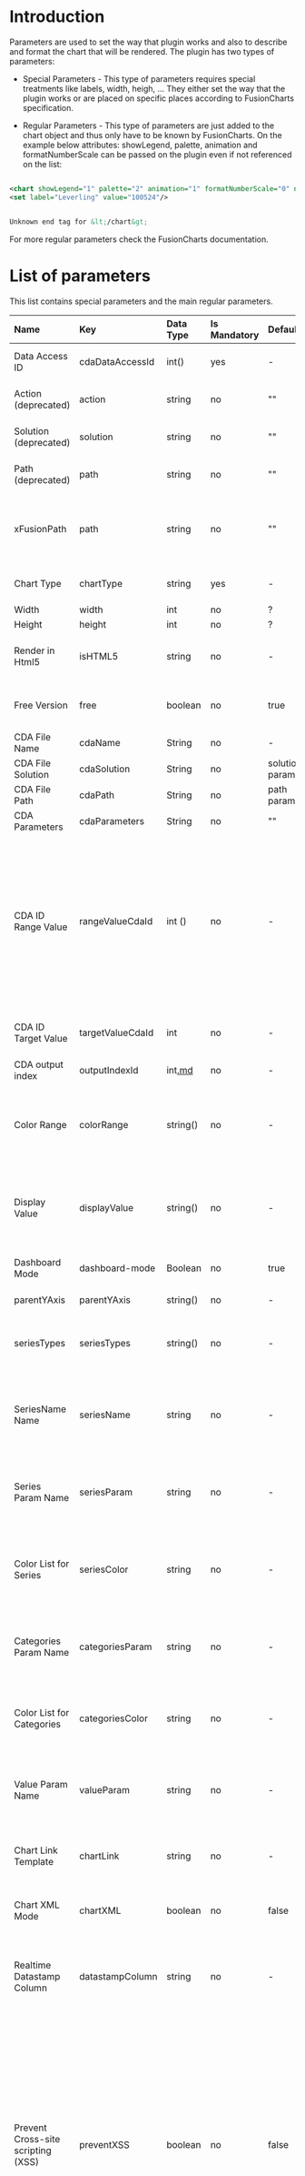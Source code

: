 # Introduction #

Parameters are used to set the way that plugin works and also to describe and format the chart that will be rendered. The plugin has two types of parameters:

  * Special Parameters - This type of parameters requires special treatments like labels, width, heigh, ... They either set the way that the plugin works or are placed on specific places according to FusionCharts specification.

  * Regular Parameters - This type of parameters are just added to the chart object and thus only have to be known by FusionCharts. On the example below attributes: showLegend, palette, animation and formatNumberScale can be passed on the plugin even if not referenced on the list:

```xml

<chart showLegend="1" palette="2" animation="1" formatNumberScale="0" numberPrefix="$" pieSliceDepth="30" startingAngle="125">
<set label="Leverling" value="100524"/>


Unknown end tag for &lt;/chart&gt;


```
For more regular parameters check the FusionCharts documentation.


# List of parameters #

This list contains special parameters and the main regular parameters.

| **Name**  | **Key**  | **Data Type**  | **Is Mandatory**  | **Default**  | **Description**  | **Example**  | **Available Values**  |
|:----------|:---------|:---------------|:------------------|:-------------|:-----------------|:-------------|:----------------------|
| Data Access ID  | cdaDataAccessId | int()  | yes  | -  | define witch data access to be used in CDA file&nbsp;  | cdaDataAccessId=2;3 | -  |
| Action (deprecated)  | action  | string  | no  | ""  | file of fusion plugin properties to use  | action: "PieChart3D.xfusion" | -  |
| Solution (deprecated)  | solution  | string  | no  | ""  | solution where fusion plugin properties is  | solution: "bi-developers" | -  |
| Path (deprecated)  | path  | string  | no  | ""  | path where fusion plugin properties is |  path: "fusion-charts/Fusion Charts Free"  | -  |
| xFusionPath  | path  | string  | no  | ""  | path where fusion plugin properties is. replaces 3 properties above. |  xFusionPath  : "fusion-charts/Fusion Charts Free/file.xfusion"  | -  |
| Chart Type | chartType | string  | yes  | -  | chart type  |  | see supported charts  |
| Width | width | int  | no  | ?  | chart width | width=200 | -  |
| Height  | height  | int  | no  | ?  | chart height | height=200 | -  |
| Render in Html5 | isHTML5 | string | no  | - | render chart in html5. When is undifined flash is used. | isHTML5=true | true or undefined  |
| Free Version  | free  | boolean  | no  | true  | Renders the chart for free (true) or not free version (false). | free=true | -  |
| CDA File Name  | cdaName  | String  | no  | -  | File Name of CDA  | cdaName=usa-quantity-ordered.cda | -  |
| CDA File Solution  | cdaSolution  | String | no  | 	solution parameter  | Solution of CDA File  | cdaSolution=fusionSolution | -  |
| CDA File Path  | cdaPath  | String | no  | path parameter  | Path of CDA file  | cdaPath=path  | -  |
| CDA Parameters  | cdaParameters | String  | no  | ""  | Parameters to be passed to CDA  | cdaParameters=year;day | -  |
| CDA ID Range Value | rangeValueCdaId | int ()  | no  | -  | Cda ID for the query that will get the color range values. When only one value is set the the range value will multiply with the value of targetValueCdaId query. If is set two values the first value will multiply with the second one.  | rangeValueCdaId=3;5 | -  |
| CDA ID Target Value | targetValueCdaId | int  | no  | -  | Cda ID for the query that will get the target value  | targetValueCdaId=4 | -  |
| CDA output index | outputIndexId| int[.md](.md)  | no  | -  | Cda output indexs   | outputIndexId=4 | -  |
| Color Range  | colorRange | string()  | no  | -  | Array of color codes to use in color range. Used in charts with colorRange XML element (Ex. Gauge)   | colorRange=FF654F;FF654F;F6BD0F;8BBA00 | -  |
| Display Value  | displayValue | string()  | no  | -  | Array of labels to use in color range. Used in charts with colorRange XML element (Ex. Gauge)   | displayValue=Poor;Good;Very Good | -  |
| Dashboard Mode  | dashboard-mode | Boolean  | no  | true  | it's to render the chart into a dashboard  | dashboard-mode=true | - |
| parentYAxis | parentYAxis | string()  | no  | -  | parentYAxis to each serie  | parentYAxis=P;P;S |  |
| seriesTypes | seriesTypes | string() | no  | -  | This attribute defines what the particular data-set will be plotted as | seriesTypes=BAR;AREA | COLUMN, AREA or LINE |
| SeriesName Name  | seriesName | string  | no  | -  | This attribute sets the name of the series if not defined use the name of the column of the meeasures | seriesName=Series1;Series2 |  |
| Series Param Name  | seriesParam | string  | no  | -  | This attribute sets the name of the series parameter in&nbsp; Chart Link Template | seriesParam=series |  |
| Color List for Series| seriesColor | string  | no  | -  | This attribute sets the color for each category acording to the serie index  ONLY on Single Series Charts | seriesColor = FF654F;FF654F;F6BD0F |  |
| Categories Param Name  | categoriesParam | string  | no  | -  | This attribute sets the name of the category parameter in&nbsp; Chart Link Template | categoriesParam=categories |  |
| Color List for Categories  | categoriesColor | string  | no  | -  | sets the color for each categorie acording to de category index. ONLY on Multi Series Charts | categoriesColor = FF654F;FF654F;F6BD0F |  |
| Value Param Name  | valueParam | string  | no  | -  | This attribute sets the name of the parameter with value in&nbsp; Chart Link Template | valueParam=value |  |
| Chart Link Template  | chartLink | string  | no  | -  | The chart link parameter to be called when the user clicks on the chart. | chartLink=JavaScript: drillFunction('{series}','{categories}','{value}') |  |
| Chart XML Mode  | chartXML | boolean  | no  | false  | Defines when should be rendered only the chart xml &nbsp;  | chartXML=true |  |
| Realtime Datastamp Column  | datastampColumn | string  | no  | -  |Defines which dataset column will be used to forward incremental update values back to CDA &nbsp;  | datastampColumn=lastMaxId |  |
|Prevent Cross-site scripting (XSS) | preventXSS| boolean | no  | false  | If set to true a regex is applied preventing the user from sending javascript code. If chart links and other javascript are met to be used they must be defined on server side parameters either through global settings or the xfusion file. Besides that chart properties are limited to characters and digits or single characters.  | preventXSS=true| true / false|
|Regex that verifies XSS scripting | xssRegex| string | no  | false  | This regex is applied to all input parameters that come from the request, if any of them does not match an exception is thrown and the execution stops. The regex is only used if preventXSS is set to true.  If no regex is defined a default is applied. | xssRegex=[\\w;]**|[\\w,]**|[\\w\\&\\[\\]\\.]_|[\\w**]**|[\\w\\-]**|[\\w/]**_|  |